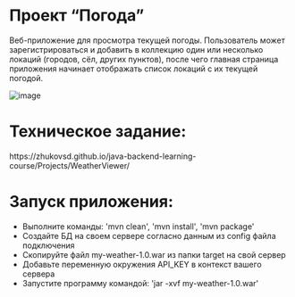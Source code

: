 <h1>Проект “Погода”</h1>

Веб-приложение для просмотра текущей погоды. 
Пользователь может зарегистрироваться и добавить в коллекцию один или несколько локаций (городов, сёл, других пунктов), 
после чего главная страница приложения начинает отображать список локаций с их текущей погодой.

![image](https://github.com/KostaPo/my-weather/assets/52184589/3549faed-10f5-421c-8029-c6d4c8f0d0e2)


<h1>Техническое задание:</h1>
https://zhukovsd.github.io/java-backend-learning-course/Projects/WeatherViewer/

<h1>Запуск приложения:</h1>
<ul>
 <li>Выполните команды: 'mvn clean', 'mvn install', 'mvn package'</li>
 <li>Создайте БД на своем сервере согласно данным из config файла подключения</li>
 <li>Скопируйте файл my-weather-1.0.war из папки target на свой сервер</li>
 <li>Добавьте переменную окружения API_KEY в контекст вашего сервера</li>
 <li>Запустите программу командой: 'jar -xvf my-weather-1.0.war'</li>
</ul>
